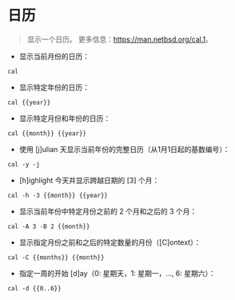 # 日历

> 显示一个日历。
> 更多信息：<https://man.netbsd.org/cal.1>。

- 显示当前月份的日历：

`cal`

- 显示特定年份的日历：

`cal {{year}}`

- 显示特定月份和年份的日历：

`cal {{month}} {{year}}`

- 使用 [j]ulian 天显示当前年份的完整日历（从1月1日起的基数编号）：

`cal -y -j`

- [h]ighlight 今天并显示跨越日期的 [3] 个月：

`cal -h -3 {{month}} {{year}}`

- 显示当前年份中特定月份之前的 2 个月和之后的 3 个月：

`cal -A 3 -B 2 {{month}}`

- 显示指定月份之前和之后的特定数量的月份（[C]ontext）：

`cal -C {{months}} {{month}}`

- 指定一周的开始 [d]ay（0: 星期天，1: 星期一，..., 6: 星期六）：

`cal -d {{0..6}}`